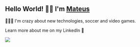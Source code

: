 <h2>Hello World! 👋🏾 I'm <a href="https://www.linkedin.com/in/mateeusduarte/">Mateus</a></h2>

<p> 🧑🏾‍💻 I'm crazy about new technologies, soccer and video games. </p>

<p> Learn more about me on my LinkedIn 🙂 </p>

<a href="https://www.linkedin.com/in/mateeusduarte/"> <img src="https://img.shields.io/badge/LinkedIn-0077B5?style=for-the-badge&logo=linkedin&logoColor=white" /> </a>

